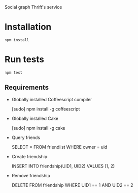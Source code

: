 Social graph Thrift's service

# Installation

    npm install
    
# Run tests

    npm test

## Requirements

* Globally installed Coffeescript compiler

    [sudo] npm install -g coffeescript

* Globally installed Cake

    [sudo] npm install -g cake

*  Query friends

    SELECT * FROM friendlist WHERE owner = uid

* Create friendship

    INSERT INTO friendship(UID1, UID2) VALUES (1, 2)

* Remove friendship

    DELETE FROM friendship WHERE UID1 == 1 AND UID2 == 2